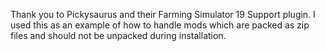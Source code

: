Thank you to Pickysaurus and their Farming Simulator 19 Support plugin. I used this as an example of how to handle mods which are packed as zip files and should not be unpacked during installation.
